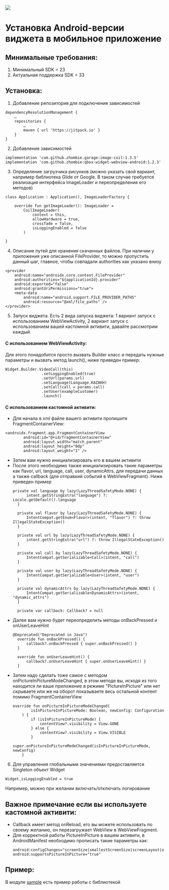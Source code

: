 [![](https://jitpack.io/v/zhombie/qbox-widget-webview-android.svg)](https://jitpack.io/#zhombie/qbox-widget-webview-android)

# Установка Android-версии виджета в мобильное приложение
## Минимальные требования:
1)	Минимальный SDK = 23
2)	Актуальная поддержка SDK = 33

## Установка:
1)	Добавление репозитория для подключения зависимостей
```
dependencyResolutionManagement {
    …
    repositories {
        …
        maven { url 'https://jitpack.io' }
    }
}
```
2)	Добавление зависимостей
```
implementation 'com.github.zhombie.garage:image-coil:1.3.5'
implementation 'com.github.zhombie:qbox-widget-webview-android:1.2.3'
```
3)	Определение загрузчика рисунков (можно указать свой вариант, например библиотека Glide от Google. В таком случае требуется реализация интерфейса ImageLoader и переопределения его методов)
```
class Application : Application(), ImageLoaderFactory {

    override fun getImageLoader(): ImageLoader =
        CoilImageLoader(
            context = this,
            allowHardware = true,
            crossfade = false,
            isLoggingEnabled = false
        )

}
```
4)	Описание путей для хранения скачанных файлов. При наличии у приложения уже описанной FileProvider, то можно пропустить данный шаг, главное, чтобы совпадали authorities как указано внизу
```
<provider
    android:name="androidx.core.content.FileProvider"
    android:authorities="${applicationId}.provider"
    android:exported="false"
    android:grantUriPermissions="true">
    <meta-data
        android:name="android.support.FILE_PROVIDER_PATHS"
        android:resource="@xml/file_paths" />
</provider>

```
5)	Запуск виджета. Есть 2 вида запуска виджета: 1 вариант запуск с использованием WebViewActivity, 2 вариант запуск с использованием вашей кастомной активити, давайте рассмотрим каждый.
#### С использованием WebViewActivity:
Для этого понадобится просто вызвать Builder класс и передать нужные параметры и вызвать метод launch(), ниже приведен пример:

```
Widget.Builder.VideoCall(this)
                .setLoggingEnabled(true)
                .setUrl(params.url)
                .setLanguage(Language.KAZAKH)
                .setCall(call = params.call)
                .setUser(exampleCustomer)
                .launch()
```
#### С использованием кастомной активити:
* Для начала в xml файле вашего активити пропишите FragmentContainerView:
```
<androidx.fragment.app.FragmentContainerView
        android:id="@+id/fragmentContainerView"
        android:layout_width="match_parent"
        android:layout_height="0dp"
        android:layout_weight="1" />
```
* Затем вам нужно инициализировать его в вашем активити
* После этого необходимо также инициализировать такие параметры как flavor, url, language, call, user, dynamicAttrs, для передачи данных а также callback (для отправкий событий в WebViewFragment). Ниже приведен пример
  ```
  private val language by lazy(LazyThreadSafetyMode.NONE) {
        intent.getStringExtra("language") ?: Locale.getDefault().language
    }

    private val flavor by lazy(LazyThreadSafetyMode.NONE) {
        IntentCompat.getEnum<Flavor>(intent, "flavor") ?: throw IllegalStateException()
    }

    private val url by lazy(LazyThreadSafetyMode.NONE) {
        intent.getStringExtra("url") ?: throw IllegalStateException()
    }

    private val call by lazy(LazyThreadSafetyMode.NONE) {
        IntentCompat.getSerializable<Call>(intent, "call")
    }

    private val user by lazy(LazyThreadSafetyMode.NONE) {
        IntentCompat.getSerializable<User>(intent, "user")
    }

    private val dynamicAttrs by lazy(LazyThreadSafetyMode.NONE) {
        IntentCompat.getSerializable<DynamicAttrs>(intent, "dynamic_attrs")
    }

    private var callback: Callback? = null
  ```
* Далее вам нужно будет переопределить методы onBackPressed и onUserLeaveHint
  ```
  @Deprecated("Deprecated in Java")
    override fun onBackPressed() {
        callback?.onBackPressed { super.onBackPressed() }
    }

    override fun onUserLeaveHint() {
        callback?.onUserLeaveHint { super.onUserLeaveHint() }
    }
  ```
* Затем надо сделать тоже самое с методом onPictureInPictureModeChanged, в этом методе вы, исходя из того находится ли ваше приложение в режиме "PictureInPicture" или нет скрываете или же на оборот показываете весь остальной контент помимо FragmentContainerView
  ```
  override fun onPictureInPictureModeChanged(
          isInPictureInPictureMode: Boolean, newConfig: Configuration
      ) {
          if (isInPictureInPictureMode) {
              contentView?.visibility = View.GONE
          } else {
              contentView?.visibility = View.VISIBLE
          }
          super.onPictureInPictureModeChanged(isInPictureInPictureMode, newConfig)
      }
  ```

6)	Для управления глобальными значениями предоставляется Singleton объект Widget
```
Widget.isLoggingEnabled = true
```
Например, можно при желании включать/отключать логирование

## Важное примечание если вы используете кастомной активити:
* Callback имеет метод onReload, его вы можете использовать по своему желанию, он перезагружает WebView в WebViewFragment.
* Для корректной работы PictureInPicture в вашем активити, в AndroidManifest необходимо прописать такие параметры как:
  ```
  android:configChanges="screenSize|smallestScreenSize|screenLayout|orientation"
  android:supportsPictureInPicture="true"
  ```
## Пример:
В модуле [sample](sample) есть пример работы с библиотекой
